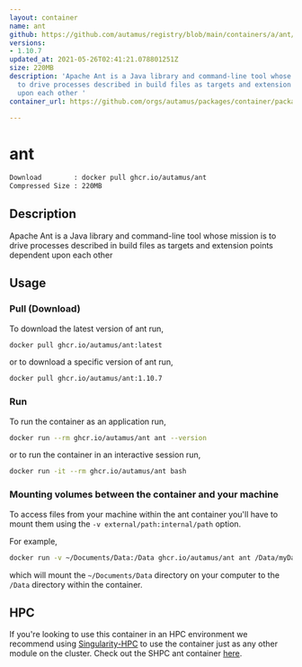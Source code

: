 ```yaml
---
layout: container
name: ant
github: https://github.com/autamus/registry/blob/main/containers/a/ant/spack.yaml
versions:
- 1.10.7
updated_at: 2021-05-26T02:41:21.078801251Z
size: 220MB
description: 'Apache Ant is a Java library and command-line tool whose mission is
  to drive processes described in build files as targets and extension points dependent
  upon each other '
container_url: https://github.com/orgs/autamus/packages/container/package/ant

---
```

# ant
```bash 
Download        : docker pull ghcr.io/autamus/ant
Compressed Size : 220MB
```

## Description
Apache Ant is a Java library and command-line tool whose mission is to drive processes described in build files as targets and extension points dependent upon each other 

## Usage
### Pull (Download)
To download the latest version of ant run,

```bash
docker pull ghcr.io/autamus/ant:latest
```

or to download a specific version of ant run,

```bash
docker pull ghcr.io/autamus/ant:1.10.7
```
### Run
To run the container as an application run,
```bash
docker run --rm ghcr.io/autamus/ant ant --version
```

or to run the container in an interactive session run,
```bash
docker run -it --rm ghcr.io/autamus/ant bash
```

### Mounting volumes between the container and your machine
To access files from your machine within the ant container you'll have to mount them using the `-v external/path:internal/path` option.

For example,
```bash
docker run -v ~/Documents/Data:/Data ghcr.io/autamus/ant ant /Data/myData.csv
```
which will mount the `~/Documents/Data` directory on your computer to the `/Data` directory within the container.

## HPC
If you're looking to use this container in an HPC environment we recommend using [Singularity-HPC](https://singularity-hpc.readthedocs.io) to use the container just as any other module on the cluster. Check out the SHPC ant container [here](https://singularityhub.github.io/singularity-hpc/r/ghcr.io-autamus-ant/).